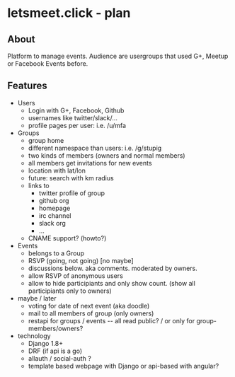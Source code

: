 # letsmeet.click - plan

## About

Platform to manage events.
Audience are usergroups that used G+, Meetup or Facebook Events before.

## Features

- Users
  - Login with G+, Facebook, Github
  - usernames like twitter/slack/...
  - profile pages per user: i.e. /u/mfa
- Groups
  - group home
  - different namespace than users: i.e. /g/stupig
  - two kinds of members (owners and normal members)
  - all members get invitations for new events
  - location with lat/lon
  - future: search with km radius
  - links to
    - twitter profile of group
    - github org
    - homepage
    - irc channel
    - slack org
    - ...
  - CNAME support? (howto?)
- Events
  - belongs to a Group
  - RSVP (going, not going) [no maybe]
  - discussions below. aka comments. moderated by owners.
  - allow RSVP of anonymous users
  - allow to hide participiants and only show count. (show all participiants only to owners)
- maybe / later
  - voting for date of next event (aka doodle)
  - mail to all members of group (only owners)
  - restapi for groups / events -- all read public? / or only for group-members/owners?
- technology
  - Django 1.8+
  - DRF (if api is a go)
  - allauth / social-auth ?
  - template based webpage with Django or api-based with angular?
